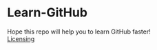 # Learn-GitHub
Hope this repo will help you to learn GitHub faster! <br>
[Licensing](https://docs.github.com/en/repositories/managing-your-repositorys-settings-and-features/customizing-your-repository/licensing-a-repository)<br>
